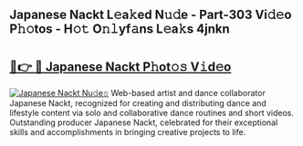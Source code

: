 ## Japanese Nackt L𝚎a𝚔ed N𝚞𝚍e - Part-303 Vi𝚍𝚎o P𝚑𝚘tos - H𝚘𝚝 O𝚗𝚕yf𝚊ns L𝚎a𝚔s 4jnkn

# <h2><a href="http://kfdrflp.oniu.top/?m=Japanese+Nackt">🔗👉 🔴 Japanese Nackt P𝚑ot𝚘𝚜 V𝚒d𝚎o</a></h2>

[![Japanese Nackt Nu𝚍e𝚜](https://i.imgur.com/0qMVB7G.gif)](http://kfdrflp.oniu.top/?m=Japanese+Nackt)
Web-based artist and dance collaborator Japanese Nackt, recognized for creating and distributing dance and lifestyle content via solo and collaborative dance routines and short videos. Outstanding producer Japanese Nackt, celebrated for their exceptional skills and accomplishments in bringing creative projects to life.  
